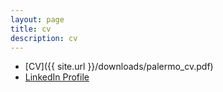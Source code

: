 ```yaml
---
layout: page
title: cv
description: cv
---
```


* [CV]({{ site.url }}/downloads/palermo_cv.pdf)
* [LinkedIn Profile](https://www.linkedin.com/in/palermo-penano-273397b8)
